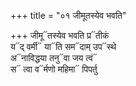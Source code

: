 +++
title = "०१ जीमूतस्येव भवति"

+++
जीमू᳓तस्येव भवति प्र᳓तीकं  
य᳓द् वर्मी᳓ या᳓ति सम᳓दाम् उप᳓स्थे  
अ᳓नाविद्धया तनु᳓वा जय त्वं᳓  
स᳓ त्वा व᳓र्मणो महिमा᳓ पिपर्तु